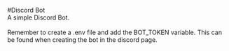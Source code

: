 #Discord Bot\
A simple Discord Bot.\
\
Remember to create a .env file and add the BOT_TOKEN variable.
This can be found when creating the bot in the discord page.
